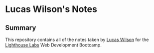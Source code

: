 # Lucas Wilson's Notes
## Summary
This repository contains all of the notes taken by [Lucas Wilson](https://github.com/willow123red/lighthouse-web-notes) for the [Lighthouse Labs](https://www.lighthouselabs.ca/) Web Development Bootcamp.